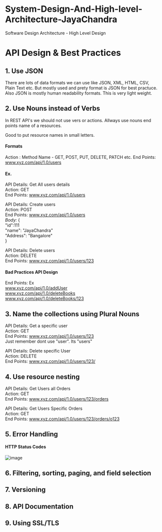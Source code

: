 # System-Design-And-High-level-Architecture-JayaChandra
Software Design Architecture - High Level Design

# API Design & Best Practices

## 1. Use JSON

There are lots of data formats we can use like JSON, XML, HTML, CSV, Plain Text etc. But mostly used and prety format is JSON for best practuce. Also JSON is mostly human readability formats. This is very light weight.<br> 

## 2. Use Nouns instead of Verbs
In REST API's we should not use vers or actions. Allways use nouns end points name of a resources.<br>

Good to put resource names in small letters.<br>

#### Formats
Action : Method Name - GET, POST, PUT, DELETE, PATCH etc.
End Points: www.xyz.com/api/1.0/users

#### Ex. 
API Details: Get All users details <br>
Action: GET <br>
End Points: www.xyz.com/api/1.0/users <br>

API Details: Create users <br>
Action: POST<br>
End Points: www.xyz.com/api/1.0/users <br>
*Body:* {<br>
        "id":111<br>
        "name": "JayaChandra"<br>
        "Address": "Bangalore"<br>
      }<br>

API Details: Delete users <br>
Action: DELETE<br>
End Points: www.xyz.com/api/1.0/users/123 <br>

#### Bad Practices API Design
End Points: Ex<br>
www.xyz.com/api/1.0/addUser <br>
www.xyz.com/api/1.0/deleteBooks<br>
www.xyz.com/api/1.0/deleteBooks/123<br>

## 3. Name the collections using Plural Nouns

API Details: Get a specific user <br>
Action: GET<br>
End Points: www.xyz.com/api/1.0/users/123 <br>  Just remember dont use "user". Its "users"

API Details: Delete specific User <br>
Action: DELETE<br>
End Points: www.xyz.com/api/1.0/users/123/ <br>

## 4. Use resource nesting

API Details: Get Users all Orders <br>
Action: GET<br>
End Points: www.xyz.com/api/1.0/users/123/orders <br>

API Details: Get Users Specific Orders <br>
Action: GET<br>
End Points: www.xyz.com/api/1.0/users/123/orders/o123 <br>

## 5. Error Handling

#### HTTP Status Codes

![image](https://user-images.githubusercontent.com/115500959/196740878-3e1e90a9-9739-4376-9341-8d6acb2e132f.png)


## 6. Filtering, sorting, paging, and field selection

## 7. Versioning

## 8. API Documentation

## 9. Using SSL/TLS
